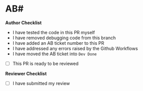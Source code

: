 # AB#

**Author Checklist**

- I have tested the code in this PR myself
- I have removed debugging code from this branch
- I have added an AB ticket number to this PR
- I have addressed any errors raised by the Github Workflows
- I have moved the AB ticket into `Dev Done`
- [ ] This PR is ready to be reviewed

**Reviewer Checklist**

- [ ] I have submitted my review
